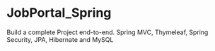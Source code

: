 # JobPortal_Spring
Build a complete Project end-to-end. Spring MVC, Thymeleaf, Spring Security, JPA, Hibernate and MySQL

